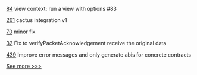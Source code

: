 
[84](https://github.com/hyperledger-labs/fabric-smart-client/pull/84) view context: run a view with options #83

[261](https://github.com/hyperledger-labs/blockchain-carbon-accounting/pull/261) cactus integration v1

[70](https://github.com/hyperledger-labs/fabric-token-sdk/pull/70) minor fix

[32](https://github.com/hyperledger-labs/yui-ibc-solidity/pull/32) Fix to verifyPacketAcknowledgement receive the original data

[439](https://github.com/hyperledger-labs/solang/pull/439) Improve error messages and only generate abis for concrete contracts


[See more >>>](https://start-here.hyperledger.org/pull-requests)
